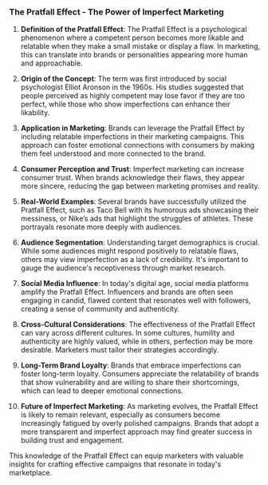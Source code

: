 ### The Pratfall Effect - The Power of Imperfect Marketing

1. **Definition of the Pratfall Effect**: The Pratfall Effect is a psychological phenomenon where a competent person becomes more likable and relatable when they make a small mistake or display a flaw. In marketing, this can translate into brands or personalities appearing more human and approachable.

2. **Origin of the Concept**: The term was first introduced by social psychologist Elliot Aronson in the 1960s. His studies suggested that people perceived as highly competent may lose favor if they are too perfect, while those who show imperfections can enhance their likability.

3. **Application in Marketing**: Brands can leverage the Pratfall Effect by including relatable imperfections in their marketing campaigns. This approach can foster emotional connections with consumers by making them feel understood and more connected to the brand.

4. **Consumer Perception and Trust**: Imperfect marketing can increase consumer trust. When brands acknowledge their flaws, they appear more sincere, reducing the gap between marketing promises and reality.

5. **Real-World Examples**: Several brands have successfully utilized the Pratfall Effect, such as Taco Bell with its humorous ads showcasing their messiness, or Nike’s ads that highlight the struggles of athletes. These portrayals resonate more deeply with audiences.

6. **Audience Segmentation**: Understanding target demographics is crucial. While some audiences might respond positively to relatable flaws, others may view imperfection as a lack of credibility. It's important to gauge the audience's receptiveness through market research.

7. **Social Media Influence**: In today's digital age, social media platforms amplify the Pratfall Effect. Influencers and brands are often seen engaging in candid, flawed content that resonates well with followers, creating a sense of community and authenticity.

8. **Cross-Cultural Considerations**: The effectiveness of the Pratfall Effect can vary across different cultures. In some cultures, humility and authenticity are highly valued, while in others, perfection may be more desirable. Marketers must tailor their strategies accordingly.

9. **Long-Term Brand Loyalty**: Brands that embrace imperfections can foster long-term loyalty. Consumers appreciate the relatability of brands that show vulnerability and are willing to share their shortcomings, which can lead to deeper emotional connections.

10. **Future of Imperfect Marketing**: As marketing evolves, the Pratfall Effect is likely to remain relevant, especially as consumers become increasingly fatigued by overly polished campaigns. Brands that adopt a more transparent and imperfect approach may find greater success in building trust and engagement.

This knowledge of the Pratfall Effect can equip marketers with valuable insights for crafting effective campaigns that resonate in today's marketplace.